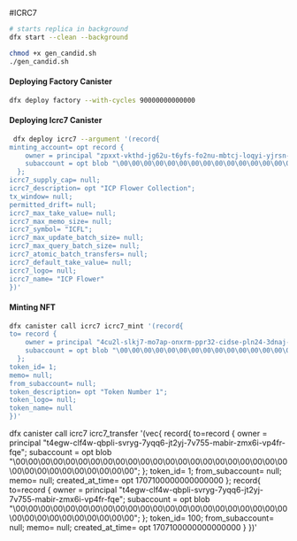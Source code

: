 #ICRC7

```bash
# starts replica in background
dfx start --clean --background

chmod +x gen_candid.sh
./gen_candid.sh
```

#### Deploying Factory Canister

```bash
dfx deploy factory --with-cycles 90000000000000
```

#### Deploying Icrc7 Canister
```bash
 dfx deploy icrc7 --argument '(record{                                  
minting_account= opt record {
    owner = principal "zpxxt-vkthd-jg62u-t6yfs-fo2nu-mbtcj-loqyi-yjrsn-yycfj-5ah6j-vae";                                     
    subaccount = opt blob "\00\00\00\00\00\00\00\00\00\00\00\00\00\00\00\00\00\00\00\00\00\00\00\00\00\00\00\00\00\00\00\00";
  };                  
icrc7_supply_cap= null;
icrc7_description= opt "ICP Flower Collection";
tx_window= null;                        
permitted_drift= null;                  
icrc7_max_take_value= null;
icrc7_max_memo_size= null;
icrc7_symbol= "ICFL";
icrc7_max_update_batch_size= null;
icrc7_max_query_batch_size= null;
icrc7_atomic_batch_transfers= null;
icrc7_default_take_value= null;
icrc7_logo= null;
icrc7_name= "ICP Flower"
})'
```

#### Minting NFT
```bash
dfx canister call icrc7 icrc7_mint '(record{                                  
to= record {
    owner = principal "4cu2l-slkj7-mo7ap-onxrm-ppr32-cidse-pln24-3dnaj-wtc7b-tn7dm-dae";                                     
    subaccount = opt blob "\00\00\00\00\00\00\00\00\00\00\00\00\00\00\00\00\00\00\00\00\00\00\00\00\00\00\00\00\00\00\00\00";
  };          
token_id= 1;
memo= null;
from_subaccount= null;                  
token_description= opt "Token Number 1";
token_logo= null;
token_name= null
})'
```

dfx canister call icrc7 icrc7_transfer '(vec{
record{
to=record {
owner = principal "t4egw-clf4w-qbpli-svryg-7yqq6-jt2yj-7v755-mabir-zmx6i-vp4fr-fqe";
subaccount = opt blob "\00\00\00\00\00\00\00\00\00\00\00\00\00\00\00\00\00\00\00\00\00\00\00\00\00\00\00\00\00\00\00\00";
};
token_id= 1;
from_subaccount= null;
memo= null;
created_at_time= opt 1707100000000000000
};
record{
to=record {
owner = principal "t4egw-clf4w-qbpli-svryg-7yqq6-jt2yj-7v755-mabir-zmx6i-vp4fr-fqe";
subaccount = opt blob "\00\00\00\00\00\00\00\00\00\00\00\00\00\00\00\00\00\00\00\00\00\00\00\00\00\00\00\00\00\00\00\00";
};
token_id= 100;
from_subaccount= null;
memo= null;
created_at_time= opt 1707100000000000000
}
})'

<!-- ##### Deploying icrc7
```bash
dfx deploy icrc7 --argument '(record{
    minting_authority= null;
    tx_window=  null;
    permitted_drift= null;
    icrc7_name= "ICP Flower";
    icrc7_symbol= "ICFL";
    icrc7_royalties= null;
    icrc7_royalty_recipient= null;
    icrc7_description= opt "ICP Flower Collection";
    icrc7_image= null;
    icrc7_supply_cap= opt 10000;
})'
```

#### Minting Tokens
```bash
dfx canister call icrc7 icrc7_mint '(record{
    to= opt record{
        owner= principal "xt6yz-cz4ec-kpgmw-ppyge-xjob6-v6hjw-dafbf-rxa3r-5z3ab-4ii45-sqe";
        subaccount= null
    };
    memo= null;
    is_atomic= null;
    token_description= opt "Secret 1";
    token_ids= vec {1; 2; 3};
    image= null;
    token_name= "Super Secret";
})'
```

#### Transferring Tokens
```bash
dfx canister call icrc7 icrc7_transfer '(record{
    to= record{
        owner= principal "uvvrl-hlaqd-wj2ls-u2x5d-y5mnv-cjhh4-f4gqu-tud6c-2dire-6zdmx-3ae";
        subaccount= null;
    };
    spender_subaccount= null;
    from= record{
        owner= principal "xt6yz-cz4ec-kpgmw-ppyge-xjob6-v6hjw-dafbf-rxa3r-5z3ab-4ii45-sqe";
        subaccount= null;
    };
    is_atomic= null;
    token_ids= vec{ 1 };
    created_at_time= null;
})'
``` -->
